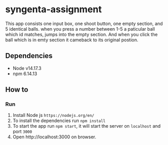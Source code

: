 # syngenta-assignment
This app consists one input box, one shoot button, one empty section, and 5 identical balls.
when you press a number between 1-5 a paticular ball which id matches, jumps into the empty section.
And when you click the ball which is in emty section it cameback to its original postion.



## Dependencies
* Node v14.17.3
* npm 6.14.13

## How to
### Run 
1. Install Node js `https://nodejs.org/en/`
2. To install the dependencies run `npm install`
3. To start the app run `npm start`, it will start the server on `localhost` and port `3000`
4. Open http://localhost:3000 on browser.